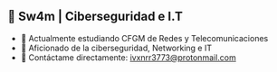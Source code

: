 ## 🪪 Sw4m | Ciberseguridad e I.T

- 🔭 Actualmente estudiando CFGM de Redes y Telecomunicaciones
- 🌱 Aficionado de la ciberseguridad, Networking e IT
- 📨 Contáctame directamente: ivxnrr3773@protonmail.com
